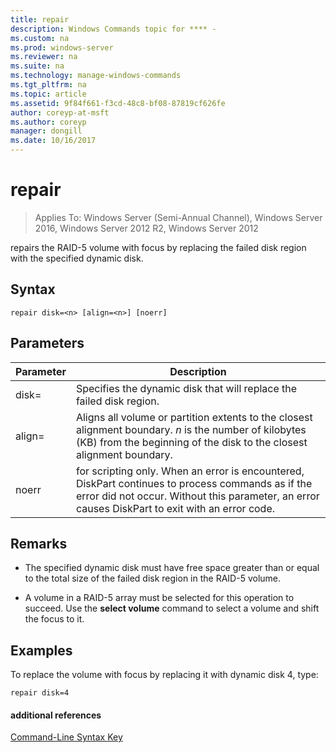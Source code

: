 ```yaml
---
title: repair
description: Windows Commands topic for **** - 
ms.custom: na
ms.prod: windows-server
ms.reviewer: na
ms.suite: na
ms.technology: manage-windows-commands
ms.tgt_pltfrm: na
ms.topic: article
ms.assetid: 9f84f661-f3cd-48c8-bf08-87819cf626fe
author: coreyp-at-msft
ms.author: coreyp
manager: dongill
ms.date: 10/16/2017
---
```

# repair

>Applies To: Windows Server (Semi-Annual Channel), Windows Server 2016, Windows Server 2012 R2, Windows Server 2012

repairs the RAID\-5 volume with focus by replacing the failed disk region with the specified dynamic disk.  
  
  
  
## Syntax  
  
```  
repair disk=<n> [align=<n>] [noerr]  
```  
  
## Parameters  
  
| Parameter  |                                                                                             Description                                                                                              |
|------------|------------------------------------------------------------------------------------------------------------------------------------------------------------------------------------------------------|
| disk\=<n>  |                                                                 Specifies the dynamic disk that will replace the failed disk region.                                                                 |
| align\=<n> |          Aligns all volume or partition extents to the closest alignment boundary. *n* is the number of kilobytes \(KB\) from the beginning of the disk to the closest alignment boundary.           |
|   noerr    | for scripting only. When an error is encountered, DiskPart continues to process commands as if the error did not occur. Without this parameter, an error causes DiskPart to exit with an error code. |
  
## Remarks  
  
-   The specified dynamic disk must have free space greater than or equal to the total size of the failed disk region in the RAID\-5 volume.  
  
-   A volume in a RAID\-5 array must be selected for this operation to succeed. Use the **select volume** command to select a volume and shift the focus to it.  
  
## <a name=BKMK_examples></a>Examples  
To replace the volume with focus by replacing it with dynamic disk 4, type:  
  
```  
repair disk=4  
```  
  
#### additional references  
[Command-Line Syntax Key](command-line-syntax-key.md)  
  

  


